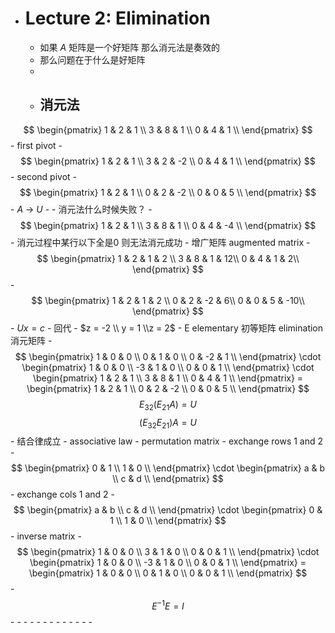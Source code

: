 - # Lecture 2: Elimination
	- 如果 $A$ 矩阵是一个好矩阵 那么消元法是奏效的
	- 那么问题在于什么是好矩阵
	-
	- 消元法
		-
$$
		  \begin{pmatrix}
		  1 & 2 & 1 \\
		  3 & 8 & 1 \\
		  0 & 4 & 1 \\
		  \end{pmatrix}
		  $$		- first pivot
			-
$$
			  \begin{pmatrix}
			  1 & 2 & 1 \\
			  3 & 2 & -2 \\
			  0 & 4 & 1 \\
			  \end{pmatrix}
			  $$		- second pivot
			-
$$
			  \begin{pmatrix}
			  1 & 2 & 1 \\
			  0 & 2 & -2 \\
			  0 & 0 & 5 \\
			  \end{pmatrix}
			  $$		- $A$ -> $U$
	-
	- 消元法什么时候失败？
		-
$$
		  \begin{pmatrix}
		  1 & 2 & 1 \\
		  3 & 8 & 1 \\
		  0 & 4 & -4 \\
		  \end{pmatrix}
		  $$		- 消元过程中某行以下全是0 则无法消元成功
	- 增广矩阵 augmented matrix
		-
$$
		  \begin{pmatrix}
		  1 & 2 & 1 & 2 \\
		  3 & 8 & 1 & 12\\
		  0 & 4 & 1 & 2\\
		  \end{pmatrix}
		  $$		-
$$
		  \begin{pmatrix}
		  1 & 2 & 1 & 2 \\
		  0 & 2 & -2 & 6\\
		  0 & 0 & 5 & -10\\
		  \end{pmatrix}
		  $$		- $U x = c$
		- 回代
			- $z = -2 \\ y = 1 \\z = 2$
	- E elementary 初等矩阵 elimination 消元矩阵
		-
$$
		  \begin{pmatrix}
		  1 & 0 & 0 \\
		  0 & 1 & 0 \\
		  0 & -2 & 1 \\
		  \end{pmatrix}
		  \cdot
		  \begin{pmatrix}
		  1 & 0 & 0 \\
		  -3 & 1 & 0 \\
		  0 & 0 & 1 \\
		  \end{pmatrix}
		  \cdot
		  \begin{pmatrix}
		  1 & 2 & 1 \\
		  3 & 8 & 1 \\
		  0 & 4 & 1 \\
		  \end{pmatrix}
		  =
		  \begin{pmatrix}
		  1 & 2 & 1 \\
		  0 & 2 & -2 \\
		  0 & 0 & 5 \\
		  \end{pmatrix}
		  $$ $$
		  E_{32} (E_{21} A) = U
		  $$ $$
		  (E_{32} E_{21}) A = U
		  $$		- 结合律成立 - associative law
	- permutation matrix
		- exchange rows 1 and 2
			-
$$
			  \begin{pmatrix}
			  0 & 1  \\
			  1 & 0  \\
			  \end{pmatrix}
			  \cdot
			  \begin{pmatrix}
			  a & b  \\
			  c & d \\
			  \end{pmatrix}
			  $$		- exchange cols 1 and 2
			-
$$
			  \begin{pmatrix}
			  a & b  \\
			  c & d  \\
			  \end{pmatrix}
			  \cdot
			  \begin{pmatrix}
			  0 & 1  \\
			  1 & 0 \\
			  \end{pmatrix}
			  $$	- inverse matrix
		-
$$
		  \begin{pmatrix}
		  1 & 0 & 0 \\
		  3 & 1 & 0 \\
		  0 & 0 & 1 \\
		  \end{pmatrix}
		  \cdot
		  \begin{pmatrix}
		  1 & 0 & 0 \\
		  -3 & 1 & 0 \\
		  0 & 0 & 1 \\
		  \end{pmatrix}
		  =
		  \begin{pmatrix}
		  1 & 0 & 0 \\
		  0 & 1 & 0 \\
		  0 & 0 & 1 \\
		  \end{pmatrix}
		  $$		-
$$E^{-1} E = I$$	-
		-
		-
		-
		-
		-
	-
	-
	-
	-
	-
	-
	-